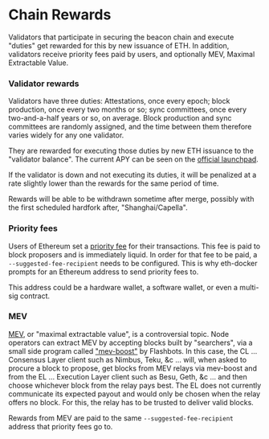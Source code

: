 # Chain Rewards

Validators that participate in securing the beacon chain and execute "duties" get rewarded for this by new issuance of ETH. In addition, validators receive priority fees paid by users, and optionally MEV, Maximal Extractable Value.

### Validator rewards

Validators have three duties: Attestations, once every epoch; block production, once every two months or so; sync committees, once every two-and-a-half years or so, on average. Block production and sync committees are randomly assigned, and the time between them therefore varies widely for any one validator.

They are rewarded for executing those duties by new ETH issuance to the "validator balance". The current APY can be seen on the [official launchpad](https://launchpad.ethereum.org/).

If the validator is down and not executing its duties, it will be penalized at a rate slightly lower than the rewards for the same period of time.

Rewards will be able to be withdrawn sometime after merge, possibly with the first scheduled hardfork after, "Shanghai/Capella".

### Priority fees

Users of Ethereum set a [priority fee](https://ethereum.org/en/developers/docs/gas/#priority-fee) for their transactions. This fee is paid to block proposers and is immediately liquid. In order for that fee to be paid, a `--suggested-fee-recipient` needs to be configured. This is why eth-docker prompts for an Ethereum address to send priority fees to.

This address could be a hardware wallet, a software wallet, or even a multi-sig contract.

### MEV

[MEV](https://ethereum.org/en/developers/docs/mev/), or "maximal extractable value", is a controversial topic. Node operators can extract MEV by accepting blocks built by "searchers", via a small side program called ["mev-boost"](https://ethresear.ch/t/mev-boost-merge-ready-flashbots-architecture/11177) by Flashbots. In this case, the CL ... Consensus Layer client such as Nimbus, Teku, \&c ... will, when asked to procure a block to propose, get blocks from MEV relays via mev-boost and from the EL ... Execution Layer client such as Besu, Geth, \&c ... and then choose whichever block from the relay pays best. The EL does not currently communicate its expected payout and would only be chosen when the relay offers no block. For this, the relay has to be trusted to deliver valid blocks.

Rewards from MEV are paid to the same `--suggested-fee-recipient` address that priority fees go to.
